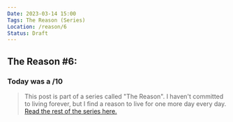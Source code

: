 ```yaml
---
Date: 2023-03-14 15:00
Tags: The Reason (Series)
Location: /reason/6
Status: Draft
---
```


## The Reason #6:

### Today was a /10

>This post is part of a series called "The Reason". I haven't committed to living forever, but I find a reason to live for one more day every day. [Read the rest of the series here.](/reason/)
